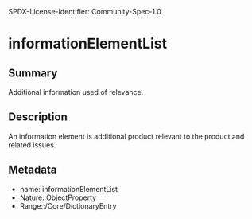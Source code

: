SPDX-License-Identifier: Community-Spec-1.0

# informationElementList

## Summary

Additional information used of relevance.

## Description

An information element is additional product relevant to the product and related issues.

## Metadata

- name: informationElementList
- Nature: ObjectProperty
- Range::/Core/DictionaryEntry

